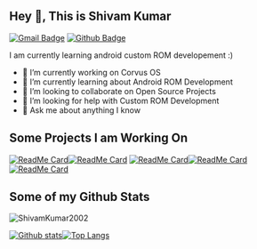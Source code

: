 ## Hey 👋, This is Shivam Kumar
[![Gmail Badge](https://img.shields.io/badge/-kumar.shivam.jarvis@gmail.com-c14438?style=flat&logo=Gmail&logoColor=white&link=mailto:kumar.shivam.jarvis@gmail.com)](mailto:kumar.shivam.jarvis@gmail.com) [![Github Badge](https://img.shields.io/badge/-ShivamKumar2002-grey?style=flat&logo=github&logoColor=white&link=https://github.com/ShivamKumar2002/)](https://www.github.com/ShivamKumar2002/)
<p align='left'>I am currently learning android custom ROM developement :)</p>

- 🔭 I’m currently working on Corvus OS 
- 🌱 I’m currently learning about Android ROM Development 
- 👯 I’m looking to collaborate on Open Source Projects
- 🤔 I’m looking for help with Custom ROM Development 
- 💬 Ask me about anything I know

## Some Projects I am Working On
[![ReadMe Card](https://github-readme-stats.vercel.app/api/pin/?username=ShivamKumar2002&repo=device_xiaomi_violet-R&theme=vue-dark)](https://github.com/ShivamKumar2002/device_xiaomi_violet-R)[![ReadMe Card](https://github-readme-stats.vercel.app/api/pin/?username=ShivamKumar2002&repo=device_xiaomi_violet-Q&theme=vue-dark)](https://github.com/ShivamKumar2002/device_xiaomi_violet-Q)
[![ReadMe Card](https://github-readme-stats.vercel.app/api/pin/?username=ShivamKumar2002&repo=m4st3r-4.14-violet&theme=vue-dark)](https://github.com/ShivamKumar2002/m4st3r-4.14-violet)[![ReadMe Card](https://github-readme-stats.vercel.app/api/pin/?username=ShivamKumar2002&repo=M4ST3R-Clang-11&theme=vue-dark)](https://github.com/ShivamKumar2002/M4ST3R-Clang-11)
[![ReadMe Card](https://github-readme-stats.vercel.app/api/pin/?username=ShivamKumar2002&repo=scripts&theme=vue-dark)](https://github.com/ShivamKumar2002/scripts)

## Some of my Github Stats
<p align=left> <img src=https://komarev.com/ghpvc/?username=ShivamKumar2002 alt=ShivamKumar2002 /> </p>

[![Github stats](https://github-readme-stats.vercel.app/api?username=ShivamKumar2002&show_icons=true&include_all_commits=true&count_private=true&theme=vue-dark)](https://github.com/ShivamKumar2002/github-readme-stats)[![Top Langs](https://github-readme-stats.vercel.app/api/top-langs/?username=ShivamKumar2002&layout=compact&include_all_commits=true&count_private=true&theme=vue-dark)](https://github.com/ShivamKumar2002/github-readme-stats)


<!--
**ShivamKumar2002/ShivamKumar2002** is a ✨ _special_ ✨ repository because its `README.md` (this file) appears on your GitHub profile.

Here are some ideas to get you started:

- 🔭 I’m currently working on ...
- 🌱 I’m currently learning ...
- 👯 I’m looking to collaborate on ...
- 🤔 I’m looking for help with ...
- 💬 Ask me about ...
- 📫 How to reach me: ...
- 😄 Pronouns: ...
- ⚡ Fun fact: ...
-->

